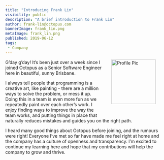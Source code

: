 ```yaml
---
title: "Introducing Frank Lin"
visibility: public
description: "A brief introduction to Frank Lin"
author: frank-lin@octopus.com
bannerImage: frank_lin.png
metaImage: frank_lin.png
published: 2019-06-12
tags:
 - Company
---
```

<div style="float: right; margin: 30px; margin-top: 0">
<img alt="Profile Pic" src="https://i.octopus.com/site/team/avatar-frank_lin.png" height="140" width="140" />
</div>

G’day g’day! It’s been just over a week since I joined Octopus as a Senior Software Engineer here in beautiful, sunny Brisbane.

I always tell people that programming is a creative art, like painting - there are a million ways to solve the problem, or mess it up. Doing this in a team is even more fun as we repeatedly paint over each other’s work. I enjoy finding ways to improve the way the team works, and putting things in place that naturally reduces mistakes and guides you on the right path.

I heard many good things about Octopus before joining, and the rumours were right! Everyone I’ve met so far have made me feel right at home and the company has a culture of  openness and transparency. I’m excited to continue my learning here and hope that my contributions will help the company to grow and thrive.
